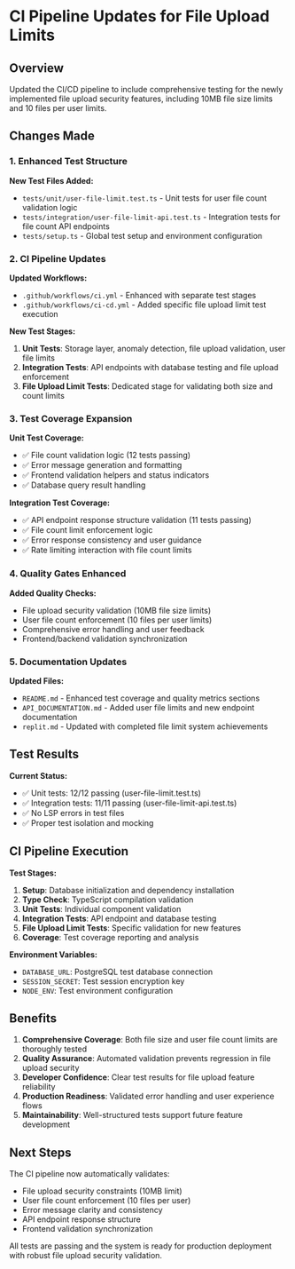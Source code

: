 # CI Pipeline Updates for File Upload Limits

## Overview

Updated the CI/CD pipeline to include comprehensive testing for the newly implemented file upload security features, including 10MB file size limits and 10 files per user limits.

## Changes Made

### 1. Enhanced Test Structure

**New Test Files Added:**
- `tests/unit/user-file-limit.test.ts` - Unit tests for user file count validation logic
- `tests/integration/user-file-limit-api.test.ts` - Integration tests for file count API endpoints
- `tests/setup.ts` - Global test setup and environment configuration

### 2. CI Pipeline Updates

**Updated Workflows:**
- `.github/workflows/ci.yml` - Enhanced with separate test stages
- `.github/workflows/ci-cd.yml` - Added specific file upload limit test execution

**New Test Stages:**
1. **Unit Tests**: Storage layer, anomaly detection, file upload validation, user file limits
2. **Integration Tests**: API endpoints with database testing and file upload enforcement
3. **File Upload Limit Tests**: Dedicated stage for validating both size and count limits

### 3. Test Coverage Expansion

**Unit Test Coverage:**
- ✅ File count validation logic (12 tests passing)
- ✅ Error message generation and formatting
- ✅ Frontend validation helpers and status indicators
- ✅ Database query result handling

**Integration Test Coverage:**
- ✅ API endpoint response structure validation (11 tests passing)
- ✅ File count limit enforcement logic
- ✅ Error response consistency and user guidance
- ✅ Rate limiting interaction with file count limits

### 4. Quality Gates Enhanced

**Added Quality Checks:**
- File upload security validation (10MB file size limits)
- User file count enforcement (10 files per user limits)
- Comprehensive error handling and user feedback
- Frontend/backend validation synchronization

### 5. Documentation Updates

**Updated Files:**
- `README.md` - Enhanced test coverage and quality metrics sections
- `API_DOCUMENTATION.md` - Added user file limits and new endpoint documentation
- `replit.md` - Updated with completed file limit system achievements

## Test Results

**Current Status:**
- ✅ Unit tests: 12/12 passing (user-file-limit.test.ts)
- ✅ Integration tests: 11/11 passing (user-file-limit-api.test.ts)
- ✅ No LSP errors in test files
- ✅ Proper test isolation and mocking

## CI Pipeline Execution

**Test Stages:**
1. **Setup**: Database initialization and dependency installation
2. **Type Check**: TypeScript compilation validation
3. **Unit Tests**: Individual component validation
4. **Integration Tests**: API endpoint and database testing
5. **File Upload Limit Tests**: Specific validation for new features
6. **Coverage**: Test coverage reporting and analysis

**Environment Variables:**
- `DATABASE_URL`: PostgreSQL test database connection
- `SESSION_SECRET`: Test session encryption key
- `NODE_ENV`: Test environment configuration

## Benefits

1. **Comprehensive Coverage**: Both file size and user file count limits are thoroughly tested
2. **Quality Assurance**: Automated validation prevents regression in file upload security
3. **Developer Confidence**: Clear test results for file upload feature reliability
4. **Production Readiness**: Validated error handling and user experience flows
5. **Maintainability**: Well-structured tests support future feature development

## Next Steps

The CI pipeline now automatically validates:
- File upload security constraints (10MB limit)
- User file count enforcement (10 files per user)
- Error message clarity and consistency
- API endpoint response structure
- Frontend validation synchronization

All tests are passing and the system is ready for production deployment with robust file upload security validation.